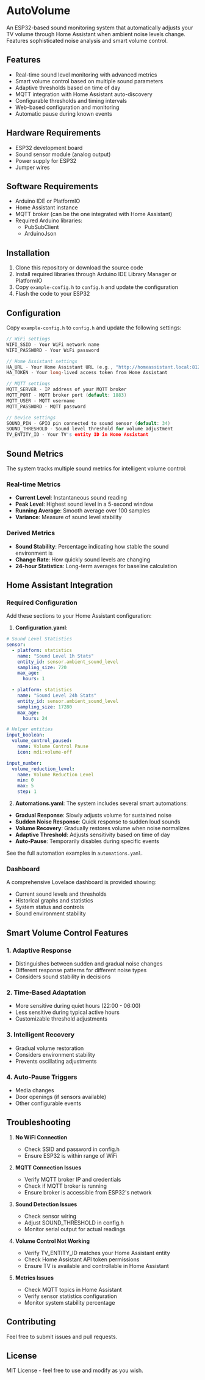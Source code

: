 # AutoVolume

An ESP32-based sound monitoring system that automatically adjusts your TV volume through Home Assistant when ambient noise levels change. Features sophisticated noise analysis and smart volume control.

## Features

- Real-time sound level monitoring with advanced metrics
- Smart volume control based on multiple sound parameters
- Adaptive thresholds based on time of day
- MQTT integration with Home Assistant auto-discovery
- Configurable thresholds and timing intervals
- Web-based configuration and monitoring
- Automatic pause during known events

## Hardware Requirements

- ESP32 development board
- Sound sensor module (analog output)
- Power supply for ESP32
- Jumper wires

## Software Requirements

- Arduino IDE or PlatformIO
- Home Assistant instance
- MQTT broker (can be the one integrated with Home Assistant)
- Required Arduino libraries:
  - PubSubClient
  - ArduinoJson

## Installation

1. Clone this repository or download the source code
2. Install required libraries through Arduino IDE Library Manager or PlatformIO
3. Copy `example-config.h` to `config.h` and update the configuration
4. Flash the code to your ESP32

## Configuration

Copy `example-config.h` to `config.h` and update the following settings:

```cpp
// WiFi settings
WIFI_SSID - Your WiFi network name
WIFI_PASSWORD - Your WiFi password

// Home Assistant settings
HA_URL - Your Home Assistant URL (e.g., "http://homeassistant.local:8123")
HA_TOKEN - Your long-lived access token from Home Assistant

// MQTT settings
MQTT_SERVER - IP address of your MQTT broker
MQTT_PORT - MQTT broker port (default: 1883)
MQTT_USER - MQTT username
MQTT_PASSWORD - MQTT password

// Device settings
SOUND_PIN - GPIO pin connected to sound sensor (default: 34)
SOUND_THRESHOLD - Sound level threshold for volume adjustment
TV_ENTITY_ID - Your TV's entity ID in Home Assistant
```

## Sound Metrics

The system tracks multiple sound metrics for intelligent volume control:

### Real-time Metrics
- **Current Level**: Instantaneous sound reading
- **Peak Level**: Highest sound level in a 5-second window
- **Running Average**: Smooth average over 100 samples
- **Variance**: Measure of sound level stability

### Derived Metrics
- **Sound Stability**: Percentage indicating how stable the sound environment is
- **Change Rate**: How quickly sound levels are changing
- **24-hour Statistics**: Long-term averages for baseline calculation

## Home Assistant Integration

### Required Configuration

Add these sections to your Home Assistant configuration:

1. **Configuration.yaml**:
```yaml
# Sound Level Statistics
sensor:
  - platform: statistics
    name: "Sound Level 1h Stats"
    entity_id: sensor.ambient_sound_level
    sampling_size: 720
    max_age:
      hours: 1

  - platform: statistics
    name: "Sound Level 24h Stats"
    entity_id: sensor.ambient_sound_level
    sampling_size: 17280
    max_age:
      hours: 24

# Helper entities
input_boolean:
  volume_control_paused:
    name: Volume Control Pause
    icon: mdi:volume-off

input_number:
  volume_reduction_level:
    name: Volume Reduction Level
    min: 0
    max: 5
    step: 1
```

2. **Automations.yaml**:
The system includes several smart automations:

- **Gradual Response**: Slowly adjusts volume for sustained noise
- **Sudden Noise Response**: Quick response to sudden loud sounds
- **Volume Recovery**: Gradually restores volume when noise normalizes
- **Adaptive Threshold**: Adjusts sensitivity based on time of day
- **Auto-Pause**: Temporarily disables during specific events

See the full automation examples in `automations.yaml`.

### Dashboard

A comprehensive Lovelace dashboard is provided showing:
- Current sound levels and thresholds
- Historical graphs and statistics
- System status and controls
- Sound environment stability

## Smart Volume Control Features

### 1. Adaptive Response
- Distinguishes between sudden and gradual noise changes
- Different response patterns for different noise types
- Considers sound stability in decisions

### 2. Time-Based Adaptation
- More sensitive during quiet hours (22:00 - 06:00)
- Less sensitive during typical active hours
- Customizable threshold adjustments

### 3. Intelligent Recovery
- Gradual volume restoration
- Considers environment stability
- Prevents oscillating adjustments

### 4. Auto-Pause Triggers
- Media changes
- Door openings (if sensors available)
- Other configurable events

## Troubleshooting

1. **No WiFi Connection**
   - Check SSID and password in config.h
   - Ensure ESP32 is within range of WiFi

2. **MQTT Connection Issues**
   - Verify MQTT broker IP and credentials
   - Check if MQTT broker is running
   - Ensure broker is accessible from ESP32's network

3. **Sound Detection Issues**
   - Check sensor wiring
   - Adjust SOUND_THRESHOLD in config.h
   - Monitor serial output for actual readings

4. **Volume Control Not Working**
   - Verify TV_ENTITY_ID matches your Home Assistant entity
   - Check Home Assistant API token permissions
   - Ensure TV is available and controllable in Home Assistant

5. **Metrics Issues**
   - Check MQTT topics in Home Assistant
   - Verify sensor statistics configuration
   - Monitor system stability percentage

## Contributing

Feel free to submit issues and pull requests.

## License

MIT License - feel free to use and modify as you wish.
